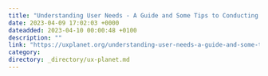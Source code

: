 ```yaml
---
title: "Understanding User Needs - A Guide and Some Tips to Conducting Effective UX Research"
date: 2023-04-09 17:02:03 +0000
dateadded: 2023-04-10 00:00:48 +0100
description: ""
link: "https://uxplanet.org/understanding-user-needs-a-guide-and-some-tips-to-conducting-effective-ux-research-1c061649ca18?source=rss----819cc2aaeee0---4"
category:
directory: _directory/ux-planet.md
---
```

